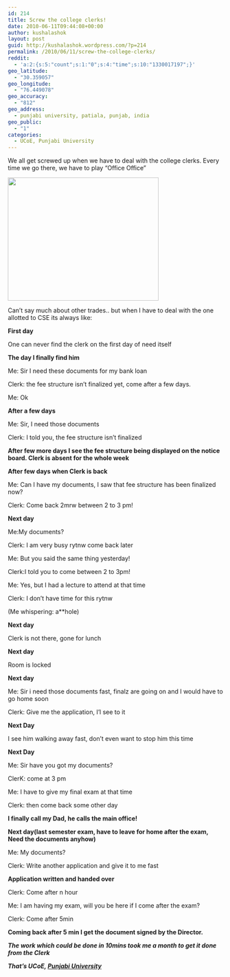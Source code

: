 ```yaml
---
id: 214
title: Screw the college clerks!
date: 2010-06-11T09:44:08+00:00
author: kushalashok
layout: post
guid: http://kushalashok.wordpress.com/?p=214
permalink: /2010/06/11/screw-the-college-clerks/
reddit:
  - 'a:2:{s:5:"count";s:1:"0";s:4:"time";s:10:"1330017197";}'
geo_latitude:
  - "30.359057"
geo_longitude:
  - "76.449078"
geo_accuracy:
  - "812"
geo_address:
  - punjabi university, patiala, punjab, india
geo_public:
  - "1"
categories:
  - UCoE, Punjabi University
---
```

We all get screwed up when we have to deal with the college clerks. Every time we go there, we have to play &#8220;Office Office&#8221;

[<img class="aligncenter size-full wp-image-215" title="ofice" src="http://kushalashok.files.wordpress.com/2010/06/ofice.jpg" alt="" width="351" height="287" />](http://kushalashok.files.wordpress.com/2010/06/ofice.jpg)

Can&#8217;t say much about other trades.. but when I have to deal with the one allotted to CSE its always like:

**First day** 

One can never find the clerk on the first day of need itself

**The day I finally find him** 

Me: Sir I need these documents for my bank loan

Clerk: the fee structure isn&#8217;t finalized yet, come after a few days.

Me: Ok

**After a few days** 

Me: Sir, I need those documents

Clerk: I told you, the fee structure isn&#8217;t finalized

**After few more days I see the fee structure being displayed on the notice board. Clerk is absent for the whole week** 

**After few days when Clerk is back** 

Me: Can I have my documents, I saw that fee structure has been finalized now?

Clerk: Come back 2mrw between 2 to 3 pm!

**Next day** 

Me:My documents?

Clerk: I am very busy rytnw come back later

Me: But you said the same thing yesterday!

Clerk:I told you to come between 2 to 3pm!

Me: Yes, but I had a lecture to attend at that time

Clerk: I don&#8217;t have time for this rytnw

(Me whispering: a**hole)

**Next day** 

Clerk is not there, gone for lunch

**Next day** 

Room is locked

**Next day** 

Me: Sir i need those documents fast, finalz are going on and I would have to go home soon

Clerk: Give me the application, I&#8217;l see to it

**Next Day**

I see him walking away fast, don&#8217;t even want to stop him this time

**Next Day** 

Me: Sir have you got my documents?

ClerK: come at 3 pm

Me: I have to give my final exam at that time

Clerk: then come back some other day

**I finally call my Dad, he calls the main office!** 

**Next day(last semester exam, have to leave for home after the exam, Need the documents anyhow)** 

Me: My documents?

Clerk: Write another application and give it to me fast

**Application written and handed over** 

Clerk: Come after n hour

Me: I am having my exam, will you be here if I come after the exam?

Clerk: Come after 5min

**Coming back after 5 min I get the document signed by the Director.**

_**The work which could be done in 10mins took me a month to get it done from the Clerk**_ 

_**That&#8217;s UCoE, <a class="zem_slink" title="Punjabi University" rel="geolocation" href="http://maps.google.com/maps?ll=30.36,76.45&spn=0.01,0.01&q=30.36,76.45 (Punjabi%20University)&t=h">Punjabi University</a>**_